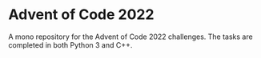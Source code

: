 # Advent of Code 2022

A mono repository for the Advent of Code 2022 challenges. The tasks are completed in both Python 3 and C++.
